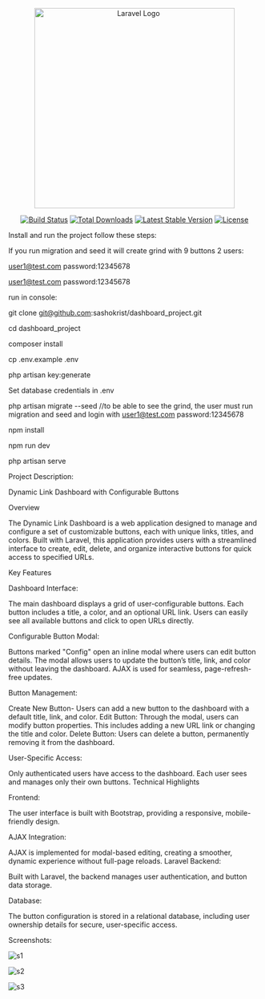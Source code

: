 <p align="center"><a href="https://laravel.com" target="_blank"><img src="https://raw.githubusercontent.com/laravel/art/master/logo-lockup/5%20SVG/2%20CMYK/1%20Full%20Color/laravel-logolockup-cmyk-red.svg" width="400" alt="Laravel Logo"></a></p>

<p align="center">
<a href="https://github.com/laravel/framework/actions"><img src="https://github.com/laravel/framework/workflows/tests/badge.svg" alt="Build Status"></a>
<a href="https://packagist.org/packages/laravel/framework"><img src="https://img.shields.io/packagist/dt/laravel/framework" alt="Total Downloads"></a>
<a href="https://packagist.org/packages/laravel/framework"><img src="https://img.shields.io/packagist/v/laravel/framework" alt="Latest Stable Version"></a>
<a href="https://packagist.org/packages/laravel/framework"><img src="https://img.shields.io/packagist/l/laravel/framework" alt="License"></a>
</p>

Install and run the project follow these steps:

If you run migration and seed it will create grind with 9 buttons 2 users:

user1@test.com      password:12345678

user1@test.com      password:12345678

run in console:

git clone git@github.com:sashokrist/dashboard_project.git

cd dashboard_project

composer install

cp .env.example .env

php artisan key:generate

Set database credentials in .env

 php artisan migrate --seed    //to be able to see the grind, the user must run migration and seed and login with user1@test.com      password:12345678

npm install

npm run dev

php artisan serve

Project Description:

Dynamic Link Dashboard with Configurable Buttons

Overview

The Dynamic Link Dashboard is a web application designed to manage and configure a set of customizable buttons, each with unique links, titles, and colors. Built with Laravel, this application provides users with a streamlined interface to create, edit, delete, and organize interactive buttons for quick access to specified URLs.

Key Features

Dashboard Interface:

The main dashboard displays a grid of user-configurable buttons.
Each button includes a title, a color, and an optional URL link.
Users can easily see all available buttons and click to open URLs directly.

Configurable Button Modal:

Buttons marked "Config" open an inline modal where users can edit button details.
The modal allows users to update the button’s title, link, and color without leaving the dashboard.
AJAX is used for seamless, page-refresh-free updates.

Button Management:

Create New Button-
Users can add a new button to the dashboard with a default title, link, and color.
Edit Button: Through the modal, users can modify button properties. This includes adding a new URL link or changing the title and color.
Delete Button: Users can delete a button, permanently removing it from the dashboard.

User-Specific Access:

Only authenticated users have access to the dashboard.
Each user sees and manages only their own buttons.
Technical Highlights

Frontend:

The user interface is built with Bootstrap, providing a responsive, mobile-friendly design.

AJAX Integration:

AJAX is implemented for modal-based editing, creating a smoother, dynamic experience without full-page reloads.
Laravel Backend:

Built with Laravel, the backend manages user authentication, and button data storage.

Database:

The button configuration is stored in a relational database, including user ownership details for secure, user-specific access.

Screenshots:

![s1](https://github.com/user-attachments/assets/a76a980a-8c5a-4f7d-9b09-fe13ba4f019c)

![s2](https://github.com/user-attachments/assets/9984cd70-da00-40ba-a5a3-e86dafe992bd)

![s3](https://github.com/user-attachments/assets/20f62296-1f5f-46a6-b0ef-d6df8ed6579f)



